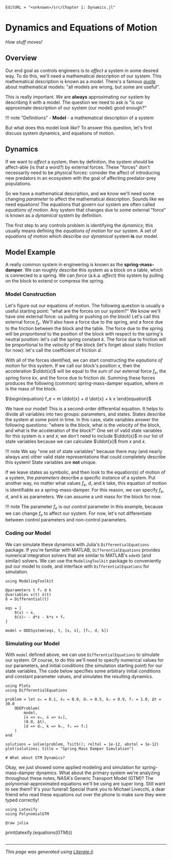 ```@meta
EditURL = "<unknown>/src/Chapter 1: Dynamics.jl"
```

# Dynamics and Equations of Motion
_How stuff moves!_

## Overview
Our end goal as controls engineers is to _affect_ a system in some desired way.
To do this, we'll need a mathematical description of our system. This mathematical
description is known as a _model_.
There's a famous [quote](https://en.wikipedia.org/wiki/All_models_are_wrong)
about mathematical models: "all models are wrong, but some are useful".

This is really important. We are __always__ approximating our system by describing it with a model.
The question we need to ask is "is our approximate description of our system (our model) good enough?"

!!! note "Definitions"
    - __Model__ - a mathematical description of a system

But what does this model _look like_? To answer this question, let's
first discuss system dynamics, and equations of motion.

## Dynamics
If we want to _affect_ a system, then by definition, the system _should_ be affect-able (is that a word?)
by external forces. These "forces" don't necessarily need to be physical forces: consider the affect
of introducing new predators in an ecosystem with the goal of affecting predator-prey populations.

So we have a mathematical description, and we know we'll need some changing _parameter_ to affect
the mathematical description. Sounds like we need equations! The equations that govern
our system are often called _equations of motion_. Any system that changes due to
some external "force" is known as a _dynamical_ system by definition.

The first step to any controls problem is identifying the _dynamics_; this usually
means defining the _equations of motion_ for our system. A set of _equations of motion_
which describe our _dynamical_ system __is__ our model.

## Model Example
A really common system in engineering is known as the __spring-mass-damper__.
We can roughly describe this system as a block on a table, which
is connected to a spring. We can _force_ (a.k.a. _affect_) this system by pulling on
the block to extend or compress the spring.

### Model Construction
Let's figure out our equations of motion. The following question is usually a useful
starting point: "what are the forces on our system?" We know we'll have one external
force: us pulling or pushing on the block! Let's call this external force $f_e$.
We'll also have a force due to the spring, and a force due to the friction
between the block and the table. The force due to the spring will be _proportional_
to the position of the block with respect to the spring's neutral position: let's
call the spring constant $k$. The force due to friction will be proportional
to the _velocity_ of the block (let's forget about static friction for now):
let's call the coefficient of friction $d$.

With all of the forces identified, we can start constructing the _eqautions of motion_
for this system. If we call our block's position $x$, then the acceleration $\ddot{x}$
will be equal to the sum of our external force $f_e$, the spring force $k x$, and the
force due to friction $d \dot{x}$. Summing these forces produces the following (common)
spring-mass-damper equation, where $m$ is the mass of the block.

$\begin{equation} f_e = m \ddot{x} + d \dot{x} + k x \end{equation}$

We have our model! This is a second-order differential equation. It helps to divide
all variables into two groups: parameters, and states. States describe the system
at some point in time. In this case, state variables answer the following questions:
"where is the block, what is the velocity of the block, and what is the acceleration
of the block?" One set of valid state variables for this system is $x$ and $\dot{x}$;
we don't need to include $\ddot{x}$ in our list of state variables because we can
calculate $\ddot{x}$ from $x$ and $\dot{x}$.

!!! note
    We say "one set of state variables" because there may (and nearly always are) other valid state representations that could completely describe this system! State variables are __not__ unique.

If we leave states as symbolic, and then look to the equation(s)
of motion of a system, the _parameters_ describe a specific _instance_ of a system.
Put another way, no matter what values $f_e$, $d$, and $k$ take, this equation of motion
is identifiable as a spring-mass-damper. For this reason, we can specify $f_e$, $d$, and $k$
as parameters. We can assume a unit mass for the block for now.

!!! note
    The parameter $f_e$ is our _control_ parameter in this example, because we can change $f_e$
    to affect our system. For now, let's not differentiate between control parameters and
    non-control parameters.

### Coding our Model
We can simulate these dynamics with Julia's `DifferentialEquations` package. If you're
familiar with MATLAB, `DifferentialEquations` provides numerical integration solvers
that are similar to MATLAB's `ode45` (and similar) solvers. We can use the `ModelingToolkit`
package to conveniently put our model to code, and interface with `DifferentialEquations`
for simulation.

```@example Chapter 1: Dynamics
using ModelingToolkit

@parameters t fₑ d k
@variables x(t) ẋ(t)
δ = Differential(t)

eqs = [
    δ(x) ~ ẋ,
    δ(ẋ)~ - d*ẋ - k*x + fₑ
]

model = ODESystem(eqs, t, [x, ẋ], [fₑ, d, k])
```

### Simulating our Model
With `model` defined above, we can use `DifferentialEquations`
to simulate our system. Of course, to do this we'll need to specify
numerical values for our parameters, and initial conditions (the simulation
starting point) for our state variables. The code below specifies some arbitrary
initial conditions and constant parameter values, and simulates the resulting dynamics.

```@example Chapter 1: Dynamics
using Plots
using DifferentialEquations

problem = let x₀ = 0.1, ẋ₀ = 0.0, dₙ = 0.5, kₙ = 0.9, fₙ = 1.0, Δt = 30.0
    ODEProblem(
        model,
        [x => x₀, ẋ => ẋ₀],
        (0.0, Δt),
        [d => dₙ, k => kₙ, fₑ => fₙ]
    )
end

solutions = solve(problem, Tsit5(); reltol = 1e-12, abstol = 1e-12)
plot(solutions; title = "Spring Mass Damper Simulation")

# What about GTM Dynamics?
```

Okay, we just showed some applied modeling and simulation for spring-mass-damper dynamics.
What about the primary system we're analyzing throughout these notes, NASA's Generic Transport
Model (GTM)? The polynomial-approximated equations we'll be using are super long. Still want to
see them? It's your funeral! Special thank you to Michael Livecchi, a dear friend who
read these equations out over the phone to make sure they were typed correctly!

```@example Chapter 1: Dynamics
using Latexify
using PolynomialGTM

@raw julia
```
print(latexify.(equations(GTM)))
```
```

---

*This page was generated using [Literate.jl](https://github.com/fredrikekre/Literate.jl).*

